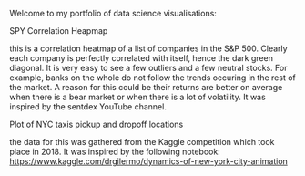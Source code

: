 Welcome to my portfolio of data science visualisations:

SPY Correlation Heapmap

this is a correlation heatmap of a list of companies in the S&P 500. Clearly each company is perfectly correlated with itself, hence the dark green diagonal. It is very easy to see a few outliers and a few neutral stocks. For example, banks on the whole do not follow the trends occuring in the rest of the market. A reason for this could be their returns are better on average when there is a bear market or when there is a lot of volatility. It was inspired by the sentdex YouTube channel. 

Plot of NYC taxis pickup and dropoff locations

the data for this was gathered from the Kaggle competition which took place in 2018. It was inspired by the following notebook: https://www.kaggle.com/drgilermo/dynamics-of-new-york-city-animation
